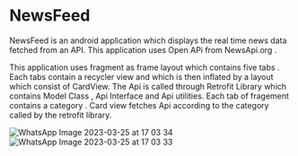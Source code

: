 # NewsFeed
NewsFeed is an android application which displays the real time news data fetched from an API. This application uses Open APi from NewsApi.org .

This application uses fragment as frame layout which contains five tabs .
Each tabs contain a recycler view and which is then inflated by a layout which consist of CardView.
The Api is called through Retrofit Library which contains Model Class , Api Interface and Api utilities.
Each tab of fragement contains a category .
Card view fetches Api according to the category called by the retrofit library.




![WhatsApp Image 2023-03-25 at 17 03 34](https://user-images.githubusercontent.com/128614443/227715116-c486e1b6-34b1-4be1-a164-e784faaea8dc.jpg)
![WhatsApp Image 2023-03-25 at 17 03 33](https://user-images.githubusercontent.com/128614443/227715174-cd3ab37e-02c9-48ad-aa49-f288c1ea700b.jpg)

